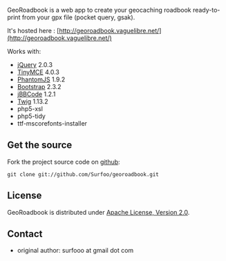 GeoRoadbook is a web app to create your geocaching roadbook ready-to-print from your gpx file (pocket query, gsak).

It's hosted here : [http://georoadbook.vaguelibre.net/](http://georoadbook.vaguelibre.net/)

Works with:
* [jQuery](http://jquery.com/) 2.0.3
* [TinyMCE](http://www.tinymce.com/) 4.0.3
* [PhantomJS](http://phantomjs.org/) 1.9.2
* [Bootstrap](http://twitter.github.io/bootstrap/) 2.3.2
* [jBBCode](http://jbbcode.com/) 1.2.1
* [Twig](http://twig.sensiolabs.org/) 1.13.2
* php5-xsl
* php5-tidy
* ttf-mscorefonts-installer

Get the source
--------------

Fork the project source code on [github](https://github.com/Surfoo/georoadbook/):

    git clone git://github.com/Surfoo/georoadbook.git

License
-------

GeoRoadbook is distributed under [Apache License, Version 2.0](http://www.apache.org/licenses/LICENSE-2.0).

Contact
-------

- original author: surfooo at gmail dot com

